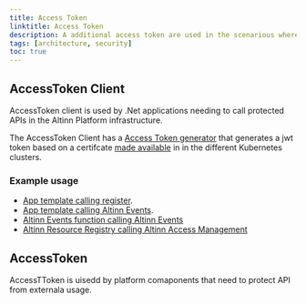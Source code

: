 ```yaml
---
title: Access Token
linktitle: Access Token
description: A additional access token are used in the scenarious where we need to authenticate the application or component callin a component in Altinn Platform.
tags: [architecture, security]
toc: true
---
```


## AccessToken Client

AccessToken client is used by .Net applications needing to call protected APIs in the Altinn Platform infrastructure.

The AccessToken Client has a [Access Token generator](https://github.com/Altinn/altinn-accesstoken/blob/main/src/Altinn.Common.AccessTokenClient/Services/AccessTokenGenerator.cs)  that
generates a jwt token based on a certifcate [made available](https://github.com/Altinn/altinn-accesstoken/blob/main/src/Altinn.Common.AccessTokenClient/Services/SigningCredentialsResolver.cs) in in the different Kubernetes clusters.

### Example usage

- [App template calling register](https://github.com/Altinn/app-lib-dotnet/blob/main/src/Altinn.App.Core/Infrastructure/Clients/Register/RegisterClient.cs).
- [App template calling Altinn Events](https://github.com/Altinn/app-lib-dotnet/blob/main/src/Altinn.App.Core/Infrastructure/Clients/Events/EventsClient.cs).
- [Altinn Events function calling Altinn Events](https://github.com/Altinn/altinn-events/blob/main/src/Events.Functions/Clients/EventsClient.cs)
- [Altinn Resource Registry calling Altinn Access Management]() 


## AccessToken

AccessTToken is uisedd by platform comaponents that need to protect API from externala usage. 



